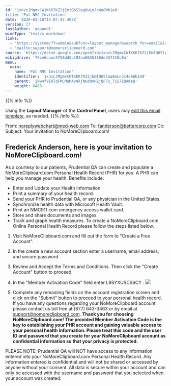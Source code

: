 ```yaml
---
id: '1xnzcJMgmvCW1KKK7KZ2jEmtQ6Slpq8wLnJc4e8Wb1e0'
title: 'Pat NMC Invitation'
date: '2020-03-10T14:07:47.497Z'
version: 27
lastAuthor: 'aquandt'
mimeType: 'text/x-markdown'
links:
  - 'https://system/?f=admin&subfunc=layout_manager&search_for=email&layout_search=Go&lv_layout_manager_limit=0&opp=edit&doc_type&old_module=Email&old_name=Pat+NMC+Invitation&active=0'
  - 'mailto:support@nomoreclipboard.com'
source: 'https://drive.google.com/open?id=1xnzcJMgmvCW1KKK7KZ2jEmtQ6Slpq8wLnJc4e8Wb1e0'
wikigdrive: '75ce6caac9758dd5c192aa0655418de357318c8a'
menu:
  main:
    name: 'Pat NMC Invitation'
    identifier: '1xnzcJMgmvCW1KKK7KZ2jEmtQ6Slpq8wLnJc4e8Wb1e0'
    parent: '1kw4fVIHlqFMCMaMAvAkjN6dnmHZjQFFx_TSi7IQAKeQ'
    weight: 6480
---
```





{{% info %}}

Using the **Layout Manager** of the **Control Panel**, users may [edit this email template](https://system/?f=admin&subfunc=layout_manager&search_for=email&layout_search=Go&lv_layout_manager_limit=0&opp=edit&doc_type&old_module=Email&old_name=Pat+NMC+Invitation&active=0), as needed.
{{% /info %}}



From: noreplywebchart@med-web.com
To: fanderson@bettercorp.com
Cc:
Subject: Your invitation to NoMoreClipboard.com!
  
## **Frederick Anderson, here is your invitation to NoMoreClipboard.com!**  

As a courtesy to our patients, Prudential QA can create and populate a NoMoreClipboard.com Personal Health Record (PHR) for you. A PHR can help you manage your health. Benefits include:
* Enter and Update your Health Information
* Print a summary of your health record.
* Send your PHR to Prudential QA, or any physician in the United States.
* Synchronize health data with Microsoft Health Vault.
* Print an NMC911.com emergency access wallet card.
* Store and share documents and images.
* Track and graph health measures.
To create a NoMoreClipboard.com Online Personal Health Record please follow the steps listed below.
1. Visit NoMoreClipboard.com and fill out the form to "Create a Free Account".
2. In the create a new account section enter a username, email address, and secure password.
3. Review and Accept the Terms and Conditions. Then click the "Create Account" button to proceed.
4. In the "Member Activation Code" field enter L9SYXUSCS6CY .
   <img src="../pat-nmc-invitation.assets/916f864aede06dde73af55788aae7eb0.png" />  

5. Complete any remaining fields on the account registration screen and click on the "Submit" button to proceed to your personal health record.
If you have any questions regarding your NoMoreClipboard account please contact us toll free at (877) 643-3463 or by email at [support@nomoreclipboard.com](mailto:support@nomoreclipboard.com).
**Thank you for choosing NoMoreClipboard.com!**
**The provided Member Activation Code is the key to establishing your PHR account and gaining valuable access to your personal health information. Please treat this code and the user ID and password that you create for your NoMoreClipboard account as confidential information so that your privacy is protected.**

PLEASE NOTE: Prudential QA will NOT have access to any information entered into your NoMoreClipboard.com Personal Health Record. Any information entered is confidential and will not be shared or accessed by anyone without your consent. All data is secure within your account and can only be accessed with the username and password that you selected when your account was created.
